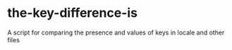 # the-key-difference-is
A script for comparing the presence and values of keys in locale and other files
